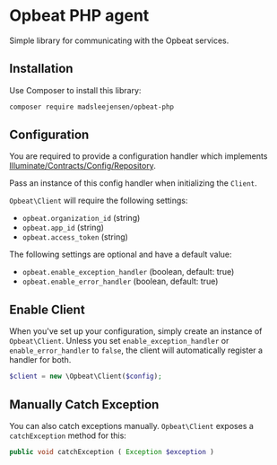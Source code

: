 # Opbeat PHP agent

Simple library for communicating with the Opbeat services.


## Installation

Use Composer to install this library:

```bash
composer require madsleejensen/opbeat-php
```

## Configuration

You are required to provide a configuration handler which implements [Illuminate/Contracts/Config/Repository](https://github.com/illuminate/contracts/blob/master/Config/Repository.php).

Pass an instance of this config handler when initializing the `Client`.

`Opbeat\Client` will require the following settings:

- `opbeat.organization_id` (string)
- `opbeat.app_id` (string)
- `opbeat.access_token` (string)

The following settings are optional and have a default value:

- `opbeat.enable_exception_handler` (boolean, default: true)
- `opbeat.enable_error_handler` (boolean, default: true)


## Enable Client

When you've set up your configuration, simply create an instance of `Opbeat\Client`. Unless you set `enable_exception_handler` or `enable_error_handler` to `false`, the client will automatically register a handler for both.

```php
$client = new \Opbeat\Client($config);
```


## Manually Catch Exception

You can also catch exceptions manually. `Opbeat\Client` exposes a `catchException` method for this:

```php
public void catchException ( Exception $exception )
```
